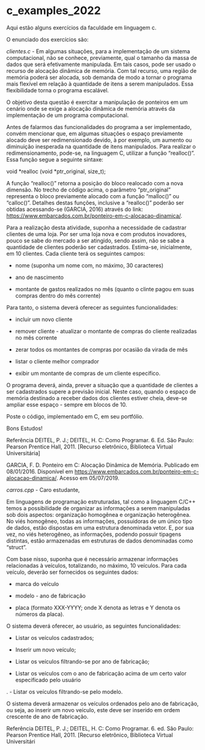 # c_examples_2022
Aqui estão alguns exercícios da faculdade em linguagem c.

O enunciado dos exercícios são:

*clientes.c* - Em algumas situações, para a implementação de um sistema computacional, não se conhece, previamente, qual o tamanho da massa de dados que será efetivamente manipulada. Em tais casos, pode ser usado o recurso de alocação dinâmica de memória. Com tal recurso, uma região de memória poderá ser alocada, sob demanda de modo a tornar o programa mais flexível em relação à quantidade de itens a serem manipulados. Essa flexibilidade torna o programa escalável.

O objetivo desta questão é exercitar a manipulação de ponteiros em um cenário onde se exige a alocação dinâmica de memória através da implementação de um programa computacional.

Antes de falarmos das funcionalidades do programa a ser implementado, convém mencionar que, em algumas situações o espaço previamente alocado deve ser redimensionado devido, à por exemplo, um aumento ou diminuição inesperada na quantidade de itens manipulados. Para realizar o redimensionamento, pode-se, na linguagem C, utilizar a função “realloc()”. Essa função segue a seguinte sintaxe:

void *realloc (void *ptr_original, size_t);

A função “realloc()” retorna a posição do bloco realocado com a nova dimensão. No trecho de código acima, o parâmetro “ptr_original” representa o bloco previamente alocado com a função “malloc()” ou “calloc()”. Detalhes destas funções, inclusive a “realloc()” poderão ser obtidas acessando-se (GARCIA, 2016) através do link: <https://www.embarcados.com.br/ponteiro-em-c-alocacao-dinamica/>.

Para a realização desta atividade, suponha a necessidade de cadastrar clientes de uma loja. Por ser uma loja nova e com produtos inovadores, pouco se sabe do mercado a ser atingido, sendo assim, não se sabe a quantidade de clientes poderão ser cadastrados. Estima-se, inicialmente, em 10 clientes. Cada cliente terá os seguintes
campos:

- nome (suponha um nome com, no máximo, 30 caracteres)

- ano de nascimento

- montante de gastos realizados no mês (quanto o clinte pagou em suas compras dentro do mês corrente)

Para tanto, o sistema deverá oferecer as seguintes funcionalidades:

- incluir um novo cliente

- remover cliente - atualizar o montante de compras do cliente realizadas no mês corrente

- zerar todos os montantes de compras por ocasião da virada de mês

- listar o cliente melhor comprador

- exibir um montante de compras de um cliente específico.

O programa deverá, ainda, prever a situação que a quantidade de clientes a ser cadastrados supere a previsão inicial. Neste caso, quando o espaço de memória destinado a receber dados dos clientes estiver cheia, deve-se ampliar esse espaço - sempre em blocos de 10.

Poste o código, implementado em C, em seu portfólio.

Bons Estudos!

Referência DEITEL, P. J.; DEITEL, H. C: Como Programar. 6. Ed. São Paulo: Pearson Prentice Hall, 2011. [Recurso eletrônico, Biblioteca Virtual Universitária]

GARCIA, F. D. Ponteiro em C: Alocação Dinâmica de Memória. Publicado em 08/01/2016. Disponível em <https://www.embarcados.com.br/ponteiro-em-c-alocacao-dinamica/>. Acesso em 05/07/2019.


*carros.cpp* - Caro estudante,

Em linguagens de programação estruturadas, tal como a linguagem C/C++ temos a possibilidade de organizar as informações a serem manipuladas sob dois aspectos: organização homogênea e organização heterogênea. No viés homogêneo, todas as informações, possuidoras de um único tipo de dados, estão dispostas em uma estrutura denominada vetor. E, por sua vez, no viés heterogêneo, as informações, podendo possuir tipagens distintas, estão armazenadas em estruturas de dados denominadas como “struct”.

Com base nisso, suponha que é necessário armazenar informações relacionadas à veículos, totalizando, no máximo, 10 veículos. Para cada veículo, deverão ser fornecidos os seguintes dados:

- marca do veículo

- modelo - ano de fabricação

- placa (formato XXX-YYYY; onde X denota as letras e Y denota os números da placa).

O sistema deverá oferecer, ao usuário, as seguintes funcionalidades:

- Listar os veículos cadastrados;

- Inserir um novo veículo;

- Listar os veículos filtrando-se por ano de fabricação;

- Listar os veículos com o ano de fabricação acima de um certo valor especificado pelo usuário

. - Listar os veículos filtrando-se pelo modelo.

O sistema deverá armazenar os veículos ordenados pelo ano de fabricação, ou seja, ao inserir um novo veículo, este deve ser inserido em ordem crescente de ano de fabricação.

Referência DEITEL, P. J.; DEITEL, H. C: Como Programar. 6. ed. São Paulo: Pearson Prentice Hall, 2011. [Recurso eletrônico, Biblioteca Virtual Universitári
